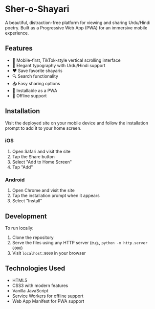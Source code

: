 # Sher-o-Shayari

A beautiful, distraction-free platform for viewing and sharing Urdu/Hindi poetry. Built as a Progressive Web App (PWA) for an immersive mobile experience.

## Features

- 📱 Mobile-first, TikTok-style vertical scrolling interface
- 🌙 Elegant typography with Urdu/Hindi support
- ❤️ Save favorite shayaris
- 🔍 Search functionality
- 📤 Easy sharing options
- 📱 Installable as a PWA
- 🔄 Offline support

## Installation

Visit the deployed site on your mobile device and follow the installation prompt to add it to your home screen.

### iOS
1. Open Safari and visit the site
2. Tap the Share button
3. Select "Add to Home Screen"
4. Tap "Add"

### Android
1. Open Chrome and visit the site
2. Tap the installation prompt when it appears
3. Select "Install"

## Development

To run locally:
1. Clone the repository
2. Serve the files using any HTTP server (e.g., `python -m http.server 8000`)
3. Visit `localhost:8000` in your browser

## Technologies Used

- HTML5
- CSS3 with modern features
- Vanilla JavaScript
- Service Workers for offline support
- Web App Manifest for PWA support
